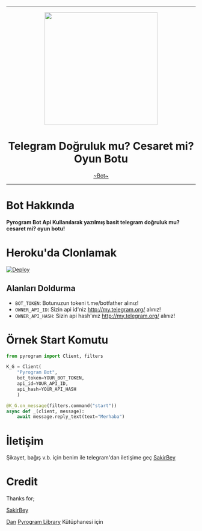 
----

<div align="center">
  <img src="https://imgyukle.com/f/2021/11/14/kBak7Y.jpg" width="300" height="300">
  <h1>Telegram Doğruluk mu? Cesaret mi? Oyun Botu</h1>
</div>
<p align="center">
        <a href="https://t.me/Helbestbot">~Bot~</a>
</p>

----

# Bot Hakkında
**Pyrogram Bot Api Kullanılarak yazılmış basit telegram doğruluk mu? cesaret mi? oyun botu!**

# Heroku'da Clonlamak

[![Deploy](https://www.herokucdn.com/deploy/button.svg)](https://heroku.com/deploy?template=https://github.com/herlockexe/herlockdogrulukc)

## Alanları Doldurma
* ``BOT_TOKEN``: Botunuzun tokeni t.me/botfather alınız!
* ``OWNER_API_ID``: Sizin api id'niz http://my.telegram.org/ alınız!
* ``OWNER_API_HASH``: Sizin api hash'ınız http://my.telegram.org/ alınız!


# Örnek Start Komutu
```python
from pyrogram import Client, filters

K_G = Client(
    "Pyrogram Bot",
    bot_token=YOUR_BOT_TOKEN,
    api_id=YOUR_API_ID,
    api_hash=YOUR_API_HASH
    )

@K_G.on_message(filters.command("start"))
async def _(client, message):
    await message.reply_text(text="Merhaba")
```

# İletişim
Şikayet, bağış v.b. için benim ile telegram'dan iletişime geç [SakirBey](https://t.me/SakirBey1)


# Credit
Thanks for;

[SakirBey](https://github.com/SakirBey1)

[Dan](https://telegram.dog/haskell) [Pyrogram Library](https://github.com/pyrogram/pyrogram) Kütüphanesi için
